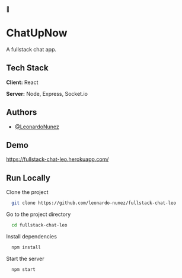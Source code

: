 💬

# ChatUpNow

A fullstack chat app.

## Tech Stack

**Client:** React

**Server:** Node, Express, Socket.io

## Authors

- [@LeonardoNunez](https://www.github.com/leonardo-nunez)

## Demo

https://fullstack-chat-leo.herokuapp.com/

## Run Locally

Clone the project

```bash
  git clone https://github.com/leonardo-nunez/fullstack-chat-leo
```

Go to the project directory

```bash
  cd fullstack-chat-leo
```

Install dependencies

```bash
  npm install
```

Start the server

```bash
  npm start
```
